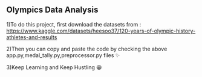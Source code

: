 Olympics Data Analysis 
----------------------
1)To do this project, first download the datasets from : https://www.kaggle.com/datasets/heesoo37/120-years-of-olympic-history-athletes-and-results

2)Then you can copy and paste the code by checking the above app.py,medal_tally.py,preprocessor.py files ✨

3)Keep Learning and Keep Hustling 😀
